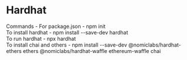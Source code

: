 # Hardhat


Commands - For package.json - npm init <br>
To install hardhat - npm install --save-dev hardhat<br>
To run hardhat - npx hardhat <br>
To install chai and others - npm install --save-dev @nomiclabs/hardhat-ethers ethers @nomiclabs/hardhat-waffle ethereum-waffle chai <br>

